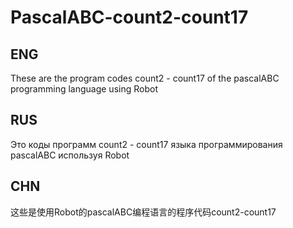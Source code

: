 # PascalABC-count2-count17

## ENG
These are the program codes count2 - count17 of the pascalABC programming language using Robot

## RUS
Это коды программ count2 - count17 языка программирования pascalABC используя Robot

## CHN
这些是使用Robot的pascalABC编程语言的程序代码count2-count17
